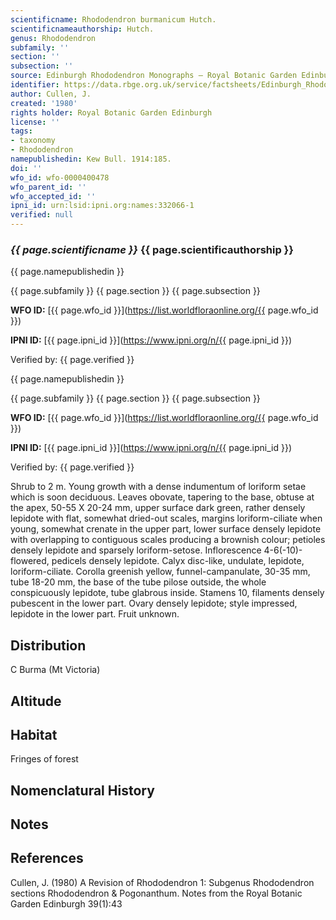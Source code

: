 ```yaml
---
scientificname: Rhododendron burmanicum Hutch.
scientificnameauthorship: Hutch.
genus: Rhododendron
subfamily: ''
section: ''
subsection: ''
source: Edinburgh Rhododendron Monographs – Royal Botanic Garden Edinburgh
identifier: https://data.rbge.org.uk/service/factsheets/Edinburgh_Rhododendron_Monographs.xhtml
author: Cullen, J.
created: '1980'
rights holder: Royal Botanic Garden Edinburgh
license: ''
tags:
- taxonomy
- Rhododendron
namepublishedin: Kew Bull. 1914:185.
doi: ''
wfo_id: wfo-0000400478
wfo_parent_id: ''
wfo_accepted_id: ''
ipni_id: urn:lsid:ipni.org:names:332066-1
verified: null
---
```

### _{{ page.scientificname }}_ {{ page.scientificauthorship }}
 {{ page.namepublishedin }}

{{ page.subfamily }} {{ page.section }} {{ page.subsection }}

**WFO ID:** [{{ page.wfo_id }}](https://list.worldfloraonline.org/{{ page.wfo_id }})

**IPNI ID:** [{{ page.ipni_id }}](https://www.ipni.org/n/{{ page.ipni_id }})

Verified by: {{ page.verified }}

 {{ page.namepublishedin }}

{{ page.subfamily }} {{ page.section }} {{ page.subsection }}

**WFO ID:** [{{ page.wfo_id }}](https://list.worldfloraonline.org/{{ page.wfo_id }})

**IPNI ID:** [{{ page.ipni_id }}](https://www.ipni.org/n/{{ page.ipni_id }})

Verified by: {{ page.verified }}



Shrub to 2 m. Young growth with a dense indumentum of loriform setae which is soon deciduous. Leaves obovate, tapering to the base, obtuse at the apex, 50-55 X 20-24 mm, upper surface dark green, rather densely lepidote with flat, somewhat dried-out scales, margins loriform-ciliate when young, somewhat crenate in the upper part, lower surface densely lepidote with overlapping to contiguous scales producing a brownish colour; petioles densely lepidote and sparsely loriform-setose. Inflorescence 4-6(-10)-flowered, pedicels densely lepidote. Calyx disc-like, undulate, lepidote, loriform-ciliate. Corolla greenish yellow, funnel-campanulate, 30-35 mm, tube 18-20 mm, the base of the tube pilose outside, the whole conspicuously lepidote, tube glabrous inside. Stamens 10, filaments densely pubescent in the lower part. Ovary densely lepidote; style impressed, lepidote in the lower part. Fruit unknown.

## Distribution
C Burma (Mt Victoria)

## Altitude


## Habitat
Fringes of forest

## Nomenclatural History

                       
## Notes


## References

Cullen, J. (1980) A Revision of Rhododendron 1: Subgenus Rhododendron sections Rhododendron & Pogonanthum. Notes from the Royal Botanic Garden Edinburgh 39(1):43

